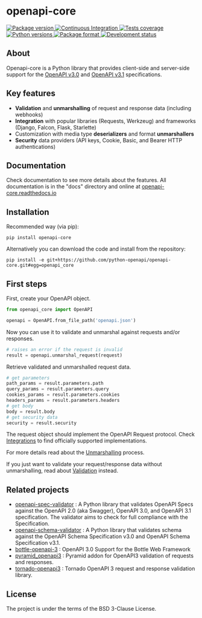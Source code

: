 # openapi-core

<a href="https://pypi.python.org/pypi/openapi-core" target="_blank">
    <img src="https://img.shields.io/pypi/v/openapi-core.svg" alt="Package version">
</a>
<a href="https://travis-ci.org/python-openapi/openapi-core" target="_blank">
    <img src="https://travis-ci.org/python-openapi/openapi-core.svg?branch=master" alt="Continuous Integration">
</a>
<a href="https://codecov.io/github/python-openapi/openapi-core?branch=master" target="_blank">
    <img src="https://img.shields.io/codecov/c/github/python-openapi/openapi-core/master.svg?style=flat" alt="Tests coverage">
</a>
<a href="https://pypi.python.org/pypi/openapi-core" target="_blank">
    <img src="https://img.shields.io/pypi/pyversions/openapi-core.svg" alt="Python versions">
</a>
<a href="https://pypi.python.org/pypi/openapi-core" target="_blank">
    <img src="https://img.shields.io/pypi/format/openapi-core.svg" alt="Package format">
</a>
<a href="https://pypi.python.org/pypi/openapi-core" target="_blank">
    <img src="https://img.shields.io/pypi/status/openapi-core.svg" alt="Development status">
</a>

## About

Openapi-core is a Python library that provides client-side and server-side support
for the [OpenAPI v3.0](https://github.com/OAI/OpenAPI-Specification/blob/master/versions/3.0.3.md)
and [OpenAPI v3.1](https://github.com/OAI/OpenAPI-Specification/blob/main/versions/3.1.0.md) specifications.


## Key features

- **Validation** and **unmarshalling** of request and response data (including webhooks)
- **Integration** with popular libraries (Requests, Werkzeug) and frameworks (Django, Falcon, Flask, Starlette)
- Customization with media type **deserializers** and format **unmarshallers**
- **Security** data providers (API keys, Cookie, Basic, and Bearer HTTP authentications)


## Documentation

Check documentation to see more details about the features. All documentation is in the "docs" directory and online at [openapi-core.readthedocs.io](https://openapi-core.readthedocs.io)


## Installation

Recommended way (via pip):

``` console
pip install openapi-core
```

Alternatively you can download the code and install from the repository:

``` console
pip install -e git+https://github.com/python-openapi/openapi-core.git#egg=openapi_core
```


## First steps

First, create your OpenAPI object.

``` python
from openapi_core import OpenAPI

openapi = OpenAPI.from_file_path('openapi.json')
```

Now you can use it to validate and unmarshal against requests and/or responses. 

``` python
# raises an error if the request is invalid
result = openapi.unmarshal_request(request)
```

Retrieve validated and unmarshalled request data.

``` python
# get parameters
path_params = result.parameters.path
query_params = result.parameters.query
cookies_params = result.parameters.cookies
headers_params = result.parameters.headers
# get body
body = result.body
# get security data
security = result.security
```

The request object should implement the OpenAPI Request protocol. Check [Integrations](https://openapi-core.readthedocs.io/en/latest/integrations.html) to find officially supported implementations.

For more details read about the [Unmarshalling](https://openapi-core.readthedocs.io/en/latest/unmarshalling.html) process.

If you just want to validate your request/response data without unmarshalling, read about [Validation](https://openapi-core.readthedocs.io/en/latest/validation.html) instead.


## Related projects

- [openapi-spec-validator](https://github.com/python-openapi/openapi-spec-validator)
  : A Python library that validates OpenAPI Specs against the OpenAPI 2.0 (aka Swagger), OpenAPI 3.0, and OpenAPI 3.1 specification. The validator aims to check for full compliance with the Specification.
- [openapi-schema-validator](https://github.com/python-openapi/openapi-schema-validator)
  : A Python library that validates schema against the OpenAPI Schema Specification v3.0 and OpenAPI Schema Specification v3.1.
- [bottle-openapi-3](https://github.com/cope-systems/bottle-openapi-3)
  : OpenAPI 3.0 Support for the Bottle Web Framework
- [pyramid_openapi3](https://github.com/niteoweb/pyramid_openapi3)
  : Pyramid addon for OpenAPI3 validation of requests and responses.
- [tornado-openapi3](https://github.com/correl/tornado-openapi3)
  : Tornado OpenAPI 3 request and response validation library.

## License

The project is under the terms of the BSD 3-Clause License.
